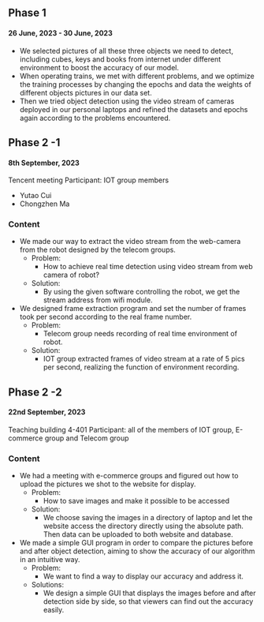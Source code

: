 ## Phase 1
####  26 June, 2023 - 30 June, 2023

- We selected pictures of all these three objects we need to detect, including cubes, keys and books from internet under different environment to boost the accuracy of our model. 
- When operating trains, we met with different problems, and we optimize the training processes by changing the epochs and data the weights of different objects pictures in our data set.
- Then we tried object detection using the video stream of cameras deployed in our personal laptops and refined the datasets and epochs again according to the problems encountered.


## Phase 2 -1
#### 8th September, 2023

Tencent meeting
Participant: IOT group members
- Yutao Cui
- Chongzhen Ma

### Content

- We made our way to extract the video stream from the web-camera from the robot designed by the telecom groups.
	- Problem:
		- How to achieve real time detection using video stream from web camera of robot?
	- Solution:
		- By using the given software controlling the robot, we get the stream address from wifi module.
- We designed frame extraction program and set the number of frames took per second according to the real frame number.
	- Problem:
		- Telecom group needs recording of real time environment of robot.
	- Solution:
		- IOT group extracted frames of video stream at a rate of 5 pics per second, realizing the function of environment recording.


## Phase 2 -2
#### 22nd September, 2023

Teaching building 4-401
Participant: all of the members of IOT group, E-commerce group and Telecom group

### Content

- We had a meeting with e-commerce groups and figured out how to upload the pictures we shot to the website for display.
	- Problem:
		- How to save images and make it possible to be accessed
	- Solution:
		- We choose saving the images in a directory of laptop and let the website access the directory directly using the absolute path. Then data can be uploaded to both website and database.
- We made a simple GUI program in order to compare the pictures before and after object detection, aiming to show the accuracy of our algorithm in an intuitive way.
	- Problem:
		- We want to find a way to display our accuracy and address it.
	- Solutions:
		- We design a simple GUI that displays the images before and after detection side by side, so that viewers can find out the accuracy easily.